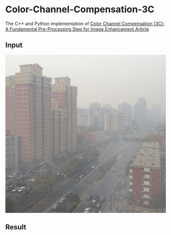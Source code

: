 # Color-Channel-Compensation-3C
The C++ and Python implementation of [Color Channel Compensation (3C): A Fundamental Pre-Processing Step for Image Enhancement Article](https://ieeexplore.ieee.org/stamp/stamp.jsp?tp=&arnumber=8901447)


## Input
[<img src="https://github.com/batuhanberkayaydin/Color-Channel-Compensation-3C/blob/main/inputs/test_image.jpg" width="500"/>](test_image.jpg)

## Result
